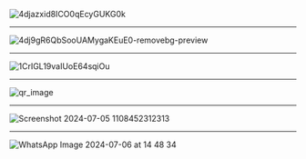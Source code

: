 ![4djazxid8ICO0qEcyGUKG0k](https://github.com/FurkanTsdmr/Yarisma-Resim/assets/66878884/cb1cb65a-c6f0-414b-a7f6-720fb66976b9)

<hr>

![4dj9gR6QbSooUAMygaKEuE0-removebg-preview](https://github.com/FurkanTsdmr/Yarisma-Resim/assets/66878884/34e954e9-92f8-44ff-a8ad-e405de6d6e1c)

<hr>

![1CrIGL19vaIUoE64sqiOu](https://github.com/FurkanTsdmr/Yarisma-Resim/assets/66878884/f7c76e86-2b5c-4166-b63b-57b09ebb0a98)


<hr>

![qr_image](https://github.com/FurkanTsdmr/Yar-ma-Resim/assets/66878884/9eca90df-c76a-4915-b3f3-73691a4bf374)

<hr>

![Screenshot 2024-07-05 1108452312313](https://github.com/user-attachments/assets/726b3fbd-79f2-4a7e-a393-d5fedf7c3341)

<hr>

![WhatsApp Image 2024-07-06 at 14 48 34](https://github.com/user-attachments/assets/dc2d4956-b930-415c-8c17-efb79ecf78ab)
